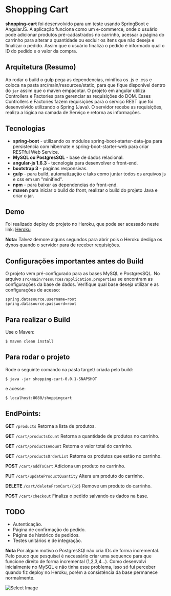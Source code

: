 # Shopping Cart

**shopping-cart** foi desenvolvido para um teste usando SpringBoot e AngularJS. A aplicação funciona como um e-commerce, onde o usuário pode adicionar produtos pré-cadastrados no carrinho, acessar a página do carrinho para alterar a quantidade ou excluir os itens que não deseja e finalizar o pedido. Assim que o usuário finaliza o pedido é informado qual o ID do pedido e o valor da compra.

## Arquitetura (Resumo)
Ao rodar o build o gulp pega as dependencias, minifica os .js e .css e coloca na pasta src/main/resources/static, para que fique disponível dentro do ```jar``` assim que o maven empacotar. O projeto em angular utiliza Controllers e Factories para gerenciar as requisições do DOM. Esses Controllers e Factories fazem requisições para o serviço REST que foi desenvolvido utilizando o Spring (Java). O servidor recebe as requisições, realiza a lógica na camada de Serviço e retorna as informações.

## Tecnologias
* **spring-boot** - utilizando os módulos spring-boot-starter-data-jpa para persistencia com hibernate e spring-boot-starter-web para criar RESTful Web Service.
* **MySQL ou PostgresSQL** - base de dados relacional.
* **angular-js 1.6.3** - tecnologia para desenvolver o front-end.
* **bootstrap 3** - paginas responsivas.
* **gulp** - para build, automatização e taks como juntar todos os arquivos js e css em um "minified".
* **npm** - para baixar as dependencias do front-end.
* **maven** para iniciar o build do front, realizar o build do projeto Java e criar o jar. 

## Demo
Foi realizado deploy do projeto no Heroku, que pode ser acessado neste link: 
[Heroku](https://shopping-cart-dc.herokuapp.com/shoppingcart)

**Nota:** Talvez demore alguns segundos para abrir pois o Heroku desliga os dynos quando o servidor para de receber requisições.


## Configurações importantes antes do Build

O projeto vem pré-configurado para as bases MySQL e PostgresSQL.
No arquivo ```src/main/resources/application.properties``` se encontram as configurações da base de dados. Verifique qual base deseja utilizar e as configurações de acesso: 
```
spring.datasource.username=root
spring.datasource.password=root
```

## Para realizar o Build
Use o Maven:
```
$ maven clean install
```

## Para rodar o projeto
Rode o seguinte comando na pasta target/ criada pelo build:
```
$ java -jar shopping-cart-0.0.1-SNAPSHOT
```
e acesse:
```
$ localhost:8080/shoppingcart
```

## EndPoints:

**GET** ```/products``` Retorna a lista de produtos.

**GET** ```/cart/productsCount``` Retorna a quantidade de produtos no carrinho.

**GET** ```/cart/productsAmount``` Retorna o valor total do carrinho.

**GET** ```/cart/productsOrderList``` Retorna os produtos que estão no carrinho. 

**POST** ```/cart/addToCart``` Adiciona um produto no carrinho. 

**PUT** ```/cart/updateProductQuantity``` Altera um produto do carrinho. 

**DELETE** ```/cart/deleteFromCart/{id}``` Remove um produto do carrinho. 

**POST** ```/cart/checkout``` Finaliza o pedido salvando os dados na base. 


## TODO
* Autenticação.
* Página de confirmação do pedido.
* Página de histórico de pedidos.
* Testes unitários e de integração.

**Nota**
Por algum motivo o PostgresSQl não cria IDs de forma incremental. Pelo pouco que pesquisei é necessário criar uma sequence para que funcione direito de forma incremental (1,2,3,4...). Como desenvolvi inicialmente no MySQL e não tinha esse problema, isso só fui perceber quando fiz deploy no Heroku, porém a consistência da base permanece normalmente.

![Select Image](http://i.imgur.com/woF3qcw.png)

